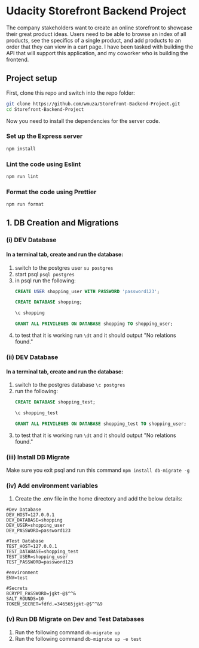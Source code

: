 # Udacity Storefront Backend Project
The company stakeholders want to create an online storefront to showcase their great product ideas. Users need to be able to browse an index of all products, see the specifics of a single product, and add products to an order that they can view in a cart page. I have been tasked with building the API that will support this application, and my coworker who is building the frontend.

## Project setup

First, clone this repo and switch into the repo folder:

```bash
git clone https://github.com/wmuza/Storefront-Backend-Project.git
cd Storefront-Backend-Project
```

Now you need to install the dependencies for the server code.

### Set up the Express server

```bash
npm install
```

### Lint the code using Eslint

```bash
npm run lint
```

### Format the code using Prettier

```bash
npm run format
```

## 1. DB Creation and Migrations

### (i) DEV Database
#### In a terminal tab, create and run the database:
1. switch to the postgres user ```su postgres```
2. start psql ```psql postgres```
3. in psql run the following:
	 ```sql 
	 CREATE USER shopping_user WITH PASSWORD 'password123';
	 ```
	 ```sql 
	 CREATE DATABASE shopping;
	 ```
	 ```sql 
	 \c shopping
	 ```
	 ```sql 
	 GRANT ALL PRIVILEGES ON DATABASE shopping TO shopping_user;
	 ```
4. to test that it is working run ```\dt``` and it should output "No relations found."

### (ii) DEV Database
#### In a terminal tab, create and run the database:
1. switch to the postgres database ```\c postgres```
2. run the following:
	 ```sql 
	 CREATE DATABASE shopping_test;
	 ```
	 ```sql 
	 \c shopping_test
	 ```
	 ```sql 
	 GRANT ALL PRIVILEGES ON DATABASE shopping_test TO shopping_user;
	 ```
3. to test that it is working run ```\dt``` and it should output "No relations found."

### (iii) Install DB Migrate
Make sure you exit psql and run this command ```npm install db-migrate -g```

### (iv) Add environment variables
1. Create the .env file in the home directory and add the below details:
```env
#Dev Database
DEV_HOST=127.0.0.1
DEV_DATABASE=shopping
DEV_USER=shopping_user
DEV_PASSWORD=password123

#Test Database
TEST_HOST=127.0.0.1
TEST_DATABASE=shopping_test
TEST_USER=shopping_user
TEST_PASSWORD=password123

#environment
ENV=test

#Secrets
BCRYPT_PASSWORD=jgkt-@$^^&
SALT_ROUNDS=10
TOKEN_SECRET=fdfd.=346565jgkt-@$^^&9
```

### (v) Run DB Migrate on Dev and Test Databases
1. Run the following command ```db-migrate up```
2. Run the following command ```db-migrate up -e test```